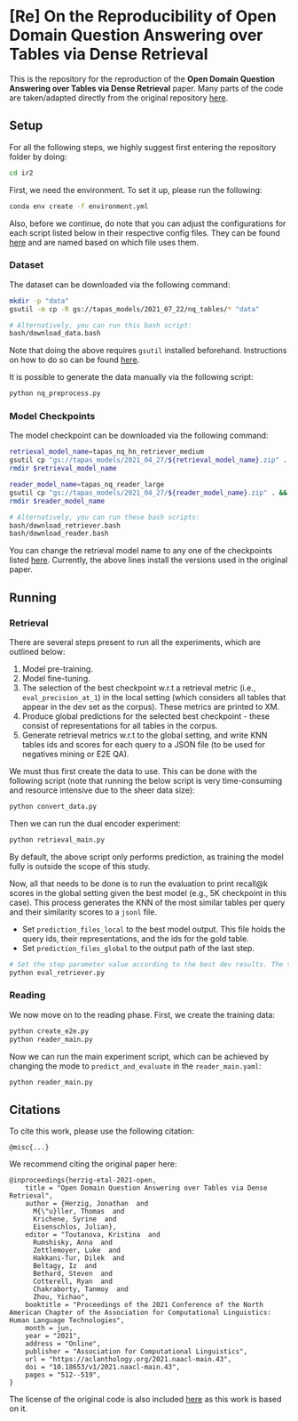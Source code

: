 # **[Re] On the Reproducibility of Open Domain Question Answering over Tables via Dense Retrieval**

This is the repository for the reproduction of the **Open Domain Question Answering over Tables via Dense Retrieval** paper. Many parts of the code are taken/adapted directly from the original repository [here](https://github.com/google-research/tapas/blob/master/DENSE_TABLE_RETRIEVER.md).

## **Setup**

For all the following steps, we highly suggest first entering the repository folder by doing:

```sh
cd ir2
```

First, we need the environment. To set it up, please run the following:

```sh
conda env create -f environment.yml
```

Also, before we continue, do note that you can adjust the configurations for each script listed below in their respective config files. They can be found [here](configs) and are named based on which file uses them.

### **Dataset**

The dataset can be downloaded via the following command:

```sh
mkdir -p "data"
gsutil -m cp -R gs://tapas_models/2021_07_22/nq_tables/* "data"

# Alternatively, you can run this bash script:
bash/download_data.bash
```

Note that doing the above requires `gsutil` installed beforehand. Instructions on how to do so can be found [here](https://cloud.google.com/storage/docs/gsutil_install).

It is possible to generate the data manually via the following script:
```sh
python nq_preprocess.py
```

### **Model Checkpoints**

The model checkpoint can be downloaded via the following command:

```sh
retrieval_model_name=tapas_nq_hn_retriever_medium
gsutil cp "gs://tapas_models/2021_04_27/${retrieval_model_name}.zip" . && unzip "${retrieval_model_name}.zip"
rmdir $retrieval_model_name

reader_model_name=tapas_nq_reader_large
gsutil cp "gs://tapas_models/2021_04_27/${reader_model_name}.zip" . && unzip "${reader_model_name}.zip"
rmdir $reader_model_name

# Alternatively, you can run these bash scripts:
bash/download_retriever.bash
bash/download_reader.bash
```

You can change the retrieval model name to any one of the checkpoints listed [here](misc/model_list.md). Currently, the above lines install the versions used in the original paper.

## **Running**

### **Retrieval**

There are several steps present to run all the experiments, which are outlined below:

1.  Model pre-training.
2.  Model fine-tuning.
3.  The selection of the best checkpoint w.r.t a retrieval metric (i.e., `eval_precision_at_1`) in the local setting (which considers all tables that appear in the dev set as the corpus). These metrics are printed to XM.
4.  Produce global predictions for the selected best checkpoint - these consist of representations for all tables in the corpus.
5.  Generate retrieval metrics w.r.t to the global setting, and write KNN tables ids and scores for each query to a JSON file (to be used for negatives mining or E2E QA).

We must thus first create the data to use. This can be done with the following script (note that running the below script is very time-consuming and resource intensive due to the sheer data size):
```sh
python convert_data.py
```

Then we can run the dual encoder experiment:
```sh
python retrieval_main.py
```

By default, the above script only performs prediction, as training the model fully is outside the scope of this study.

Now, all that needs to be done is to run the evaluation to print recall@k scores in the global setting given the best
model (e.g., 5K checkpoint in this case). This process generates the KNN of the most similar tables per query and their similarity scores to a `jsonl` file.

*   Set `prediction_files_local` to the best model output. This file holds the query ids, their representations, and the ids for the gold table.
*   Set `prediction_files_global` to the output path of the last step.

```sh
# Set the step parameter value according to the best dev results. The train and tables predictions generated in the previous step will only exist for this step.
python eval_retriever.py
```

### **Reading**

We now move on to the reading phase. 
First, we create the training data:
```sh
python create_e2e.py
python reader_main.py 
```

Now we can run the main experiment script, which can be achieved by changing the mode to `predict_and_evaluate` in the `reader_main.yaml`:
```sh
python reader_main.py 
```

## **Citations**

To cite this work, please use the following citation:
```
@misc{...}
```

We recommend citing the original paper here:
```
@inproceedings{herzig-etal-2021-open,
    title = "Open Domain Question Answering over Tables via Dense Retrieval",
    author = {Herzig, Jonathan  and
      M{\"u}ller, Thomas  and
      Krichene, Syrine  and
      Eisenschlos, Julian},
    editor = "Toutanova, Kristina  and
      Rumshisky, Anna  and
      Zettlemoyer, Luke  and
      Hakkani-Tur, Dilek  and
      Beltagy, Iz  and
      Bethard, Steven  and
      Cotterell, Ryan  and
      Chakraborty, Tanmoy  and
      Zhou, Yichao",
    booktitle = "Proceedings of the 2021 Conference of the North American Chapter of the Association for Computational Linguistics: Human Language Technologies",
    month = jun,
    year = "2021",
    address = "Online",
    publisher = "Association for Computational Linguistics",
    url = "https://aclanthology.org/2021.naacl-main.43",
    doi = "10.18653/v1/2021.naacl-main.43",
    pages = "512--519",
}

```

The license of the original code is also included [here](LICENSE) as this work is based on it.
